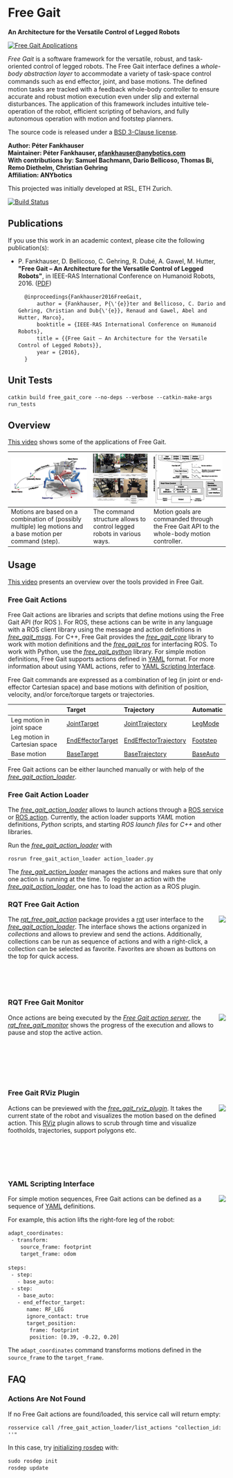# Free Gait

**An Architecture for the Versatile Control of Legged Robots**

[![Free Gait Applications](http://i.imgur.com/fsxbJNn.gif)](https://www.youtube.com/watch?v=EI1zBTYpXW0)

*Free Gait* is a software framework for the versatile, robust, and task-oriented control of legged robots. The Free Gait interface defines a *whole-body abstraction layer* to accommodate a variety of task-space control commands such as end effector, joint, and base motions. The deﬁned motion tasks are tracked with a feedback whole-body controller to ensure accurate and robust motion execution even under slip and external disturbances. The application of this framework includes intuitive tele-operation of the robot, efficient scripting of behaviors, and fully autonomous operation with motion and footstep planners.

The source code is released under a [BSD 3-Clause license](LICENSE).

**Author: Péter Fankhauser<br />
Maintainer: Péter Fankhauser, pfankhauser@anybotics.com<br />
With contributions by: Samuel Bachmann, Dario Bellicoso, Thomas Bi, Remo Diethelm, Christian Gehring<br />
Affiliation: ANYbotics**

This projected was initially developed at RSL, ETH Zurich.

[![Build Status](https://ci.leggedrobotics.com/buildStatus/icon?job=github_leggedrobotics/free_gait/master)](https://ci.leggedrobotics.com/job/github_leggedrobotics/job/free_gait/job/master/)

## Publications

If you use this work in an academic context, please cite the following publication(s):

* P. Fankhauser, D. Bellicoso, C. Gehring, R. Dubé, A. Gawel, M. Hutter,
**"Free Gait – An Architecture for the Versatile Control of Legged Robots"**,
in IEEE-RAS International Conference on Humanoid Robots, 2016. ([PDF](https://www.researchgate.net/publication/312111333))

        @inproceedings{Fankhauser2016FreeGait,
            author = {Fankhauser, P{\'{e}}ter and Bellicoso, C. Dario and Gehring, Christian and Dub{\'{e}}, Renaud and Gawel, Abel and Hutter, Marco},
            booktitle = {IEEE-RAS International Conference on Humanoid Robots},
            title = {{Free Gait – An Architecture for the Versatile Control of Legged Robots}},
            year = {2016},
        }

## Unit Tests

	catkin build free_gait_core --no-deps --verbose --catkin-make-args run_tests

## Overview

[This video](https://www.youtube.com/watch?v=EI1zBTYpXW0) shows some of the applications of Free Gait.

| [![Free Gait Notions and Coordinate Systems](free_gait_core/doc/notions_and_coordinate_systems_preview.png)](free_gait_core/doc/notions_and_coordinate_systems.pdf) | [![Free Gait Motion Examples](free_gait_core/doc/motion_examples_preview.jpg)](free_gait_core/doc/motion_examples.jpg) | [![Free Gait Control Scheme](free_gait_core/doc/control_scheme_preview.png)](free_gait_core/doc/control_scheme.pdf) |
| :-- | :-- | :-- |
| Motions are based on a combination of (possibly multiple) leg motions and a base motion per command (step). | The command structure allows to control legged robots in various ways. | Motion  goals  are  commanded  through  the  Free  Gait  API  to  the whole-body  motion  controller. |

## Usage

[This video](https://www.youtube.com/watch?v=PNJZvCCOmD8) presents an overview over the tools provided in Free Gait.

### Free Gait Actions

Free Gait actions are libraries and scripts that define motions using the Free Gait API (for ROS ). For ROS, these actions can be write in any language with a ROS client library using the message and action definitions in *[free_gait_msgs]*. For C++, Free Gait provides the *[free_gait_core]* library to work with motion definitions and the *[free_gait_ros]* for interfacing ROS. To work with Python, use the *[free_gait_python]* library. For simple motion definitions, Free Gait supports actions defined in [YAML] format. For more information about using YAML actions, refer to [YAML Scripting Interface](#yaml-scripting-interface).

Free Gait commands are expressed as a combination of leg (in joint or end-effector Cartesian space) and base motions with definition of position, velocity, and/or force/torque targets or trajectories.

|  | Target | Trajectory | Automatic |
|:--|:--|:--|:--|
| Leg motion in joint space | [JointTarget](free_gait_msgs/msg/JointTarget.msg) | [JointTrajectory](free_gait_msgs/msg/JointTrajectory.msg) | [LegMode](free_gait_msgs/msg/LegMode.msg) |
| Leg motion in Cartesian space | [EndEffectorTarget](free_gait_msgs/msg/EndEffectorTarget.msg) | [EndEffectorTrajectory](free_gait_msgs/msg/EndEffectorTrajectory.msg) | [Footstep](free_gait_msgs/msg/Footstep.msg) |
| Base motion | [BaseTarget](free_gait_msgs/msg/BaseTarget.msg) | [BaseTrajectory](free_gait_msgs/msg/BaseTrajectory.msg) | [BaseAuto](free_gait_msgs/msg/BaseAuto.msg) |

Free Gait actions can be either launched manually or with help of the *[free_gait_action_loader]*.

### Free Gait Action Loader

The *[free_gait_action_loader]* allows to launch actions through a [ROS service](free_gait_msgs/srv/SendAction.srv) or [ROS action](free_gait_msgs/action/ExecuteAction.action). Currently, the action loader supports *YAML* motion definitions, *Python* scripts, and starting *ROS launch files* for *C++* and other libraries.

Run the *[free_gait_action_loader]* with

	rosrun free_gait_action_loader action_loader.py

The *[free_gait_action_loader]* manages the actions and makes sure that only one action is running at the time. To register an action with the *[free_gait_action_loader]*, one has to load the action as a ROS plugin.

### RQT Free Gait Action

<a href="https://www.youtube.com/watch?v=PNJZvCCOmD8"><img align="right" src="http://i.imgur.com/sy91C8f.gif"></a>

The *[rqt_free_gait_action]* package provides a [rqt](http://wiki.ros.org/rqt) user interface to the  *[free_gait_action_loader]*. The interface shows the actions organized in *collections* and allows to preview and send the actions. Additionally, collections can be run as sequence of actions and with a right-click, a collection can be selected as favorite. Favorites are shown as buttons on the top for quick access.

<br/>
<br/>
<br/>

### RQT Free Gait Monitor

<a href="https://www.youtube.com/watch?v=PNJZvCCOmD8"><img align="right" src="http://i.imgur.com/vIW2fjj.gif"></a>

Once actions are being executed by the *[Free Gait action server](free_gait_ros/include/free_gait_ros/FreeGaitActionServer.hpp)*, the *[rqt_free_gait_monitor]* shows the progress of the execution and allows to pause and stop the active action.

<br/>
<br/>
<br/>
<br/>
<br/>

### Free Gait RViz Plugin

<a href="https://www.youtube.com/watch?v=PNJZvCCOmD8"><img align="right" src="http://i.imgur.com/GUqRKD4.gif"></a>

Actions can be previewed with the *[free_gait_rviz_plugin]*. It takes the current state of the robot and visualizes the motion based on the defined action. This [RViz] plugin allows to scrub through time and visualize footholds, trajectories, support polygons etc.

<br/>
<br/>
<br/>
<br/>

### YAML Scripting Interface

<a href="https://www.youtube.com/watch?v=PNJZvCCOmD8"><img align="right" src="http://i.imgur.com/N9L6ogg.gif"></a>

For simple motion sequences, Free Gait actions can be defined as  a sequence of [YAML] definitions.

For example, this action lifts the right-fore leg of the robot:

    adapt_coordinates:
     - transform:
        source_frame: footprint
        target_frame: odom

    steps:
     - step:
       - base_auto:
     - step:
       - base_auto:
       - end_effector_target:
          name: RF_LEG
          ignore_contact: true
          target_position:
           frame: footprint
           position: [0.39, -0.22, 0.20]

The `adapt_coordinates` command transforms motions defined in the `source_frame` to the `target_frame`.

## FAQ

### Actions Are Not Found

If no Free Gait actions are found/loaded, this service call will return empty:

	rosservice call /free_gait_action_loader/list_actions "collection_id: ''"

In this case, try [initializing rosdep](http://wiki.ros.org/rosdep#Initializing_rosdep) with:

	sudo rosdep init
	rosdep update


[ROS]: http://www.ros.org
[RViz]: http://wiki.ros.org/rviz
[YAML]: http://yaml.org
[free_gait_core]: free_gait_core
[free_gait_ros]: free_gait_ros
[free_gait_python]: free_gait_python
[free_gait_msgs]: free_gait_msgs
[free_gait_action_loader]: free_gait_action_loader
[rqt_free_gait_action]: rqt_free_gait_action
[rqt_free_gait_monitor]: rqt_free_gait_monitor
[free_gait_rviz_plugin]: free_gait_rviz_plugin
